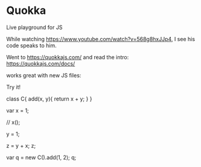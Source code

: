 # Quokka

Live playground for JS

While watching https://www.youtube.com/watch?v=568g8hxJJp4, I see his code speaks to him.

Went to https://quokkajs.com/
and read the intro:
https://quokkajs.com/docs/

works great with new JS files:

Try it!

class C{
  add(x, y){
    return x + y;
  }
}

var x = 1;

// x();

y = 1;

z = y + x;
z;

var q = new C().add(1, 2);
q;

